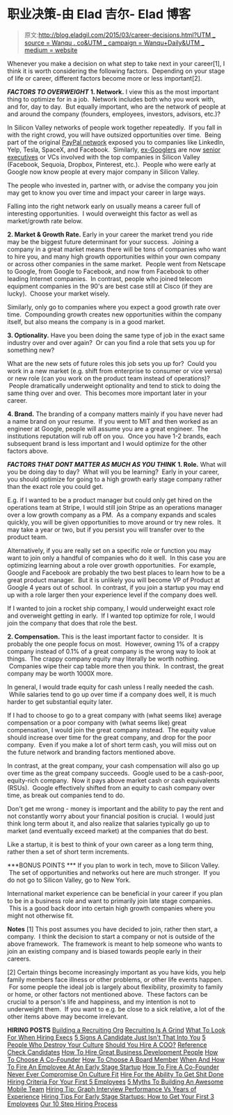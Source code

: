 # 职业决策-由 Elad 吉尔- Elad 博客

> 原文:[http://blog.eladgil.com/2015/03/career-decisions.html?UTM _ source = Wanqu . co&UTM _ campaign = Wanqu+Daily&UTM _ medium = website](http://blog.eladgil.com/2015/03/career-decisions.html?utm_source=wanqu.co&utm_campaign=Wanqu+Daily&utm_medium=website)

Whenever you make a decision on what step to take next in your career[1], I think it is worth considering the following factors.  Depending on your stage of life or career, different factors become more or less important[2].

***FACTORS TO OVERWEIGHT***
**1\. Network.**
I view this as the most important thing to optimize for in a job.  Network includes both who you work with, and for, day to day.  But equally important, who are the network of people at and around the company (founders, employees, investors, advisors, etc.)?

In Silicon Valley networks of people work together repeatedly.  If you fall in with the right crowd, you will have outsized opportunities over time.  Being part of the original [PayPal network](http://en.wikipedia.org/wiki/PayPal_Mafia) exposed you to companies like LinkedIn, Yelp, Tesla, SpaceX, and Facebook.  Similarly, [ex-Googlers](http://www.nytimes.com/2008/11/13/business/smallbusiness/13tree.html?_r=2&) are now [senior executives](http://bits.blogs.nytimes.com/2014/02/14/the-xoogler-diaspora/?_r=0) or VCs involved with the top companies in Silicon Valley (Facebook, Sequoia, Dropbox, Pinterest, etc.).  People who were early at Google now know people at every major company in Silicon Valley.

The people who invested in, partner with, or advise the company you join may get to know you over time and impact your career in large ways.

Falling into the right network early on usually means a career full of interesting opportunities.  I would overweight this factor as well as market/growth rate below.

**2\. Market & Growth Rate.**
Early in your career the market trend you ride may be the biggest future determinant for your success.  Joining a company in a great market means there will be tons of companies who want to hire you, and many high growth opportunities within your own company or across other companies in the same market.  People went from Netscape to Google, from Google to Facebook, and now from Facebook to other leading Internet companies.  In contrast, people who joined telecom equipment companies in the 90's are best case still at Cisco (if they are lucky).  Choose your market wisely.

Similarly, only go to companies where you expect a good growth rate over time.  Compounding growth creates new opportunities within the company itself, but also means the company is in a good market.

**3\. Optionality.**
Have you been doing the same type of job in the exact same industry over and over again?  Or can you find a role that sets you up for something new?

What are the new sets of future roles this job sets you up for?  Could you work in a new market (e.g. shift from enterprise to consumer or vice versa) or new role (can you work on the product team instead of operations)?  People dramatically underweight optionality and tend to stick to doing the same thing over and over.  This becomes more important later in your career.

**4\. Brand.**
The branding of a company matters mainly if you have never had a name brand on your resume.  If you went to MIT and then worked as an engineer at Google, people will assume you are a great engineer.  The institutions reputation will rub off on you.  Once you have 1-2 brands, each subsequent brand is less important and I would optimize for the other factors above.

***FACTORS THAT DONT MATTER AS MUCH AS YOU THINK***
**1\. Role.**
What will you be doing day to day?  What will you be learning?  Early in your career, you should optimize for going to a high growth early stage company rather than the exact role you could get.

E.g. if I wanted to be a product manager but could only get hired on the operations team at Stripe, I would still join Stripe as an operations manager over a low growth company as a PM.  As a company expands and scales quickly, you will be given opportunities to move around or try new roles.  It may take a year or two, but if you persist you will transfer over to the product team.

Alternatively, if you are really set on a specific role or function you may want to join only a handful of companies who do it well.  In this case you are optimizing learning about a role over growth opportunities.  For example, Google and Facebook are probably the two best places to learn how to be a great product manager.  But it is unlikely you will become VP of Product at Google 4 years out of school.  In contrast, if you join a startup you may end up with a role larger then your experience level if the company does well.

If I wanted to join a rocket ship company, I would underweight exact role and overweight getting in early.  If I wanted top optimize for role, I would join the company that does that role the best.

**2\. Compensation.**
This is the least important factor to consider.  It is probably the one people focus on most.  However, owning 1% of a crappy company instead of 0.1% of a great company is the wrong way to look at things.  The crappy company equity may literally be worth nothing.  Companies wipe their cap table more then you think.  In contrast, the great company may be worth 1000X more.

In general, I would trade equity for cash unless I really needed the cash.  While salaries tend to go up over time if a company does well, it is much harder to get substantial equity later.

If I had to choose to go to a great company with (what seems like) average compensation or a poor company with (what seems like) great compensation, I would join the great company instead.  The equity value should increase over time for the great company, and drop for the poor company.  Even if you make a lot of short term cash, you will miss out on the future network and branding factors mentioned above.

In contrast, at the great company, your cash compensation will also go up over time as the great company succeeds.  Google used to be a cash-poor, equity-rich company.  Now it pays above market cash or cash equivalents (RSUs).  Google effectively shifted from an equity to cash company over time, as break out companies tend to do.

Don't get me wrong - money is important and the ability to pay the rent and not constantly worry about your financial position is crucial.  I would just think long term about it, and also realize that salaries typically go up to market (and eventually exceed market) at the companies that do best.

Like a startup, it is best to think of your own career as a long term thing, rather then a set of short term increments.

***BONUS POINTS ***
If you plan to work in tech, move to Silicon Valley.  The set of opportunities and networks out here are much stronger.  If you do not go to Silicon Valley, go to New York.

International market experience can be beneficial in your career if you plan to be in a business role and want to primarily join late stage companies.  This is a good back door into certain high growth companies where you might not otherwise fit.

**Notes**
[1] This post assumes you have decided to join, rather then start, a company.  I think the decision to start a company or not is outside of the above framework.  The framework is meant to help someone who wants to join an existing company and is biased towards people early in their careers.

[2] Certain things become increasingly important as you have kids, you help family members face illness or other problems, or other life events happen.  For some people the ideal job is largely about flexibility, proximity to family or home, or other factors not mentioned above.  These factors can be crucial to a person's life and happiness, and my intention is not to underweight them.  If you want to e.g. be close to a sick relative, a lot of the other items above may become irrelevant.

**HIRING POSTS**
[Building a Recruiting Org](http://blog.eladgil.com/2014/08/building-recruiting-org.html)
[Recruiting Is A Grind](http://blog.eladgil.com/2014/07/recruiting-is-grind.html)
[What To Look For When Hiring Execs](http://blog.eladgil.com/2014/02/6-traits-for-hiring-executives.html)
[5 Signs A Candidate Just Isn't That Into You](http://blog.eladgil.com/2014/07/5-signs-candidate-just-isnt-that-into.html)
[5 People Who Destroy Your Culture](http://blog.eladgil.com/2014/01/5-people-who-destroy-your-culture.html)
[Should You Hire A COO?](http://blog.eladgil.com/2013/02/should-you-hire-coo.html)
[Reference Check Candidates](http://blog.eladgil.com/2013/03/reference-check-candidates.html)
[How To Hire Great Business Development People](http://blog.eladgil.com/2013/02/hiring-great-business-people-is-hard.html)
[How To Choose A Co-Founder](http://blog.eladgil.com/2012/02/how-to-choose-co-founder.html)
[How To Choose A Board Member](http://blog.eladgil.com/2011/12/how-to-choose-board-member.html)
[When And How To Fire An Employee At An Early Stage Startup](http://blog.eladgil.com/2010/06/startups-when-how-to-fire-employee-at.html)
[How To Fire A Co-Founder](http://blog.eladgil.com/2013/01/how-to-fire-co-founder.html)
[Never Ever Compromise On Culture Fit](http://blog.eladgil.com/2012/04/never-ever-compromise-hiring-for.html)
[Hire For the Ability To Get Shit Done](http://blog.eladgil.com/2011/09/hire-for-ability-to-get-shit-done.html)
[Hiring Criteria For Your First 5 Employees](http://blog.eladgil.com/2010/02/hiring-first-5-engineers-what-sort-of.html)
[5 Myths To Building An Awesome Mobile Team](http://blog.eladgil.com/2010/12/5-myths-to-building-awesome-mobile-team.html)
[Hiring Tip: Graph Interview Performance Vs Years of Experience](http://blog.eladgil.com/2011/01/hiring-tip-graph-interview-performance.html)
[Hiring Tips For Early Stage Startups: How to Get Your First 3 Employees](http://blog.eladgil.com/2010/02/ninja-hiring-techniques-for-early-stage.html)
[Our 10 Step Hiring Process](http://blog.eladgil.com/2011/06/our-10-step-engineering-hiring-process.html)